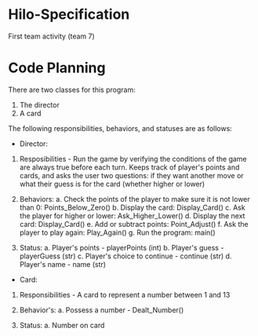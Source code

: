 # Hilo-Specification
First team activity (team 7) 

# Code Planning
There are two classes for this program:

1. The director
2. A card

The following responsibilities, behaviors, and statuses are as follows:

- Director:
1. Resposibilities - Run the game by verifying the conditions of the game are always true before each turn. Keeps track of player's points and cards, and asks the user two questions: if they want another move or what their guess is for the card (whether higher or lower)

2. Behaviors:
    a. Check the points of the player to make sure it is not lower than 0: Points_Below_Zero()
    b. Display the card: Display_Card()
    c. Ask the player for higher or lower: Ask_Higher_Lower()
    d. Display the next card: Display_Card()
    e. Add or subtract points: Point_Adjust()
    f. Ask the player to play again: Play_Again()
    g. Run the program: main()

3. Status:
    a. Player's points - playerPoints (int)
    b. Player's guess - playerGuess (str)
    c. Player's choice to continue - continue (str)
    d. Player's name - name (str)



- Card:
1. Responsibilities - A card to represent a number between 1 and 13

2. Behavior's:
    a. Possess a number - Dealt_Number()

3. Status:
    a. Number on card